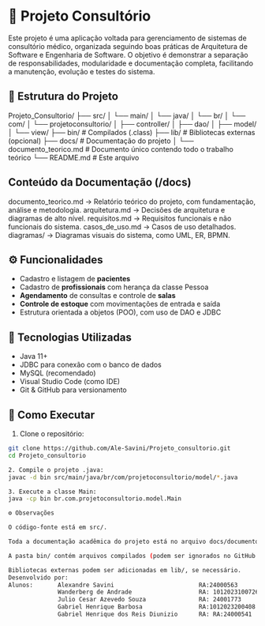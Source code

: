 # 🏥 Projeto Consultório

Este projeto é uma aplicação voltada para gerenciamento de sistemas de consultório médico, organizada seguindo boas práticas de Arquitetura de Software e Engenharia de Software.
O objetivo é demonstrar a separação de responsabilidades, modularidade e documentação completa, facilitando a manutenção, evolução e testes do sistema.

## 📁 Estrutura do Projeto

Projeto_Consultorio/
├── src/
│   └── main/
│       └── java/
│           └── br/
│               └── com/
│                   └── projetoconsultorio/
│                       ├── controller/
│                       ├── dao/
│                       ├── model/
│                       └── view/
├── bin/                         # Compilados (.class)
├── lib/                         # Bibliotecas externas (opcional)
├── docs/                        # Documentação do projeto
│   └── documento_teorico.md     # Documento único contendo todo o trabalho teórico
└── README.md                     # Este arquivo


## Conteúdo da Documentação (/docs)

documento_teorico.md → Relatório teórico do projeto, com fundamentação, análise e metodologia.
arquitetura.md → Decisões de arquitetura e diagramas de alto nível.
requisitos.md → Requisitos funcionais e não funcionais do sistema.
casos_de_uso.md → Casos de uso detalhados.
diagramas/ → Diagramas visuais do sistema, como UML, ER, BPMN.

## ⚙️ Funcionalidades

- Cadastro e listagem de **pacientes**
- Cadastro de **profissionais** com herança da classe Pessoa
- **Agendamento** de consultas e controle de **salas**
- **Controle de estoque** com movimentações de entrada e saída
- Estrutura orientada a objetos (POO), com uso de DAO e JDBC

## 📌 Tecnologias Utilizadas

- Java 11+
- JDBC para conexão com o banco de dados
- MySQL (recomendado)
- Visual Studio Code (como IDE)
- Git & GitHub para versionamento

## 🚀 Como Executar

1. Clone o repositório:

```bash
git clone https://github.com/Ale-Savini/Projeto_consultorio.git
cd Projeto_consultorio

2. Compile o projeto .java:
javac -d bin src/main/java/br/com/projetoconsultorio/model/*.java

3. Execute a classe Main:
java -cp bin br.com.projetoconsultorio.model.Main

⚙️ Observações

O código-fonte está em src/.

Toda a documentação acadêmica do projeto está no arquivo docs/documento_teorico.md.

A pasta bin/ contém arquivos compilados (podem ser ignorados no GitHub via .gitignore).

Bibliotecas externas podem ser adicionadas em lib/, se necessário.
Desenvolvido por:
Alunos:       Alexandre Savini                        RA:24000563
              Wanderberg de Andrade                   RA: 1012023100726
              Julio Cesar Azevedo Souza               RA: 24001773
              Gabriel Henrique Barbosa                RA:1012023200408
              Gabriel Henrique dos Reis Diunizio      RA: RA:24000541

